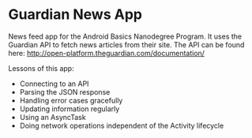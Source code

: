 # Guardian News App
News feed app for the Android Basics Nanodegree Program. It uses the Guardian API to fetch news articles from their site. The API can be found here:
http://open-platform.theguardian.com/documentation/

Lessons of this app:
- Connecting to an API
- Parsing the JSON response
- Handling error cases gracefully
- Updating information regularly
- Using an AsyncTask
- Doing network operations independent of the Activity lifecycle
